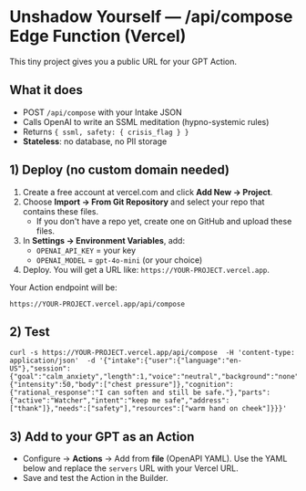 # Unshadow Yourself — /api/compose Edge Function (Vercel)

This tiny project gives you a public URL for your GPT Action.

## What it does
- POST `/api/compose` with your Intake JSON
- Calls OpenAI to write an SSML meditation (hypno-systemic rules)
- Returns `{ ssml, safety: { crisis_flag } }`
- **Stateless**: no database, no PII storage

## 1) Deploy (no custom domain needed)
1. Create a free account at vercel.com and click **Add New → Project**.
2. Choose **Import → From Git Repository** and select your repo that contains these files.
   - If you don't have a repo yet, create one on GitHub and upload these files.
3. In **Settings → Environment Variables**, add:
   - `OPENAI_API_KEY` = your key
   - `OPENAI_MODEL` = `gpt-4o-mini` (or your choice)
4. Deploy. You will get a URL like: `https://YOUR-PROJECT.vercel.app`.

Your Action endpoint will be:
```
https://YOUR-PROJECT.vercel.app/api/compose
```

## 2) Test
```
curl -s https://YOUR-PROJECT.vercel.app/api/compose  -H 'content-type: application/json'  -d '{"intake":{"user":{"language":"en-US"},"session":{"goal":"calm_anxiety","length":1,"voice":"neutral","background":"none","tone":"straight"},"state":{"intensity":50,"body":["chest pressure"]},"cognition":{"rational_response":"I can soften and still be safe."},"parts":{"active":"Watcher","intent":"keep me safe","address":["thank"]},"needs":["safety"],"resources":["warm hand on cheek"]}}}'
```

## 3) Add to your GPT as an Action
- Configure → **Actions** → Add from **file** (OpenAPI YAML). Use the YAML below and replace the `servers` URL with your Vercel URL.
- Save and test the Action in the Builder.
